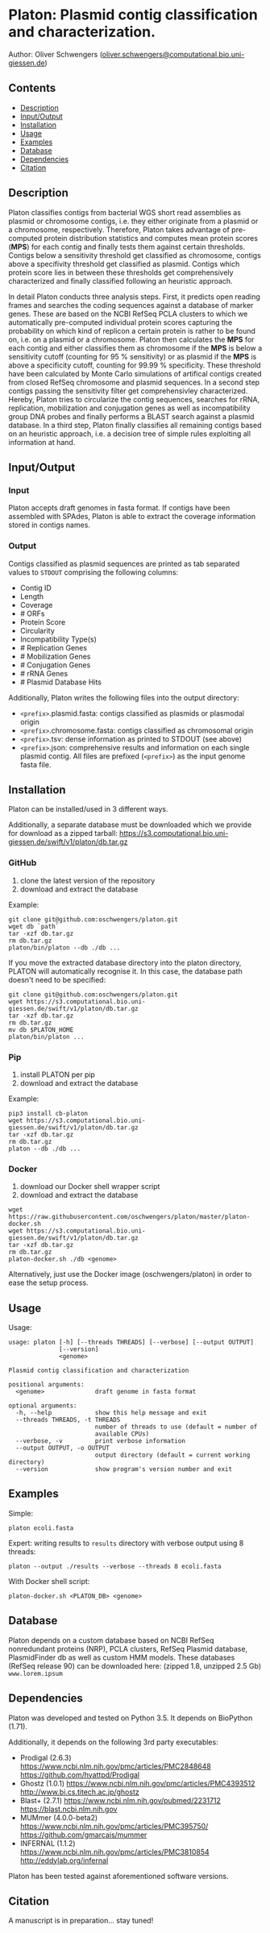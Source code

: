 # Platon: Plasmid contig classification and characterization.
Author: Oliver Schwengers (oliver.schwengers@computational.bio.uni-giessen.de)


## Contents
- [Description](#description)
- [Input/Output](#inputoutput)
- [Installation](#installation)
- [Usage](#usage)
- [Examples](#examples)
- [Database](#database)
- [Dependencies](#dependencies)
- [Citation](#citation)



## Description
Platon classifies contigs from bacterial WGS short read assemblies as plasmid or
chromosome contigs, i.e. they either originate from a plasmid or a chromosome, respectively.
Therefore, Platon takes advantage of pre-computed protein distribution statistics
and computes mean protein scores (**MPS**) for each contig and finally tests
them against certain thresholds. Contigs below a sensitivity threshold get
classified as chromosome, contigs above a specifivity threshold get classified
as plasmid. Contigs which protein score lies in between these thresholds get
comprehensively characterized and finally classified following an heuristic approach.

In detail Platon conducts three analysis steps. First, it predicts open reading
frames and searches the coding sequences against a database of marker genes.
These are based on the NCBI RefSeq PCLA clusters to which we automatically
pre-computed individual protein scores capturing the probability on which kind of
replicon a certain protein is rather to be found on, i.e. on a plasmid or a
chromosome. Platon then calculates the **MPS** for each contig and either
classifies them as chromosome if the **MPS** is below a sensitivity cutoff
(counting for 95 % sensitivity) or as plasmid if the **MPS** is above a
specificity cutoff, counting for 99.99 % specificity.
These threshold have been calculated by Monte Carlo simulations of artifical
contigs created from closed RefSeq chromosome and plasmid sequences. In a second
step contigs passing the sensitivity filter get comprehensivley characterized.
Hereby, Platon tries to circularize the contig sequences, searches for rRNA,
replication, mobilization and conjugation genes as well as incompatibility group
DNA probes and finally performs a BLAST search against a plasmid database.
In a third step, Platon finally classifies all remaining contigs based on an heuristic
approach, i.e. a decision tree of simple rules exploiting all information at hand.


## Input/Output

### Input
Platon accepts draft genomes in fasta format. If contigs have been assembled with
SPAdes, Platon is able to extract the coverage information stored in contigs names.

### Output
Contigs classified as plasmid sequences are printed as tab separated values to
`STDOUT` comprising the following columns:
- Contig ID
- Length
- Coverage
- \# ORFs
- Protein Score
- Circularity
- Incompatibility Type(s)
- \# Replication Genes
- \# Mobilization Genes
- \# Conjugation Genes
- \# rRNA Genes
- \# Plasmid Database Hits

Additionally, Platon writes the following files into the output directory:
- `<prefix>`.plasmid.fasta: contigs classified as plasmids or plasmodal origin
- `<prefix>`.chromosome.fasta: contigs classified as chromosomal origin
- `<prefix>`.tsv: dense information as printed to STDOUT (see above)
- `<prefix>`.json: comprehensive results and information on each single plasmid contig.
All files are prefixed (`<prefix>`) as the input genome fasta file.


## Installation
Platon can be installed/used in 3 different ways.

Additionally, a separate database must be downloaded which we provide for download
as a zipped tarball:
https://s3.computational.bio.uni-giessen.de/swift/v1/platon/db.tar.gz

### GitHub
1. clone the latest version of the repository
2. download and extract the database

Example:
```
git clone git@github.com:oschwengers/platon.git
wget db `path`
tar -xzf db.tar.gz
rm db.tar.gz
platon/bin/platon --db ./db ...
```

If you move the extracted database directory into the platon directory, PLATON will
automatically recognise it. In this case, the database path doesn't need to be specified:
```
git clone git@github.com:oschwengers/platon.git
wget https://s3.computational.bio.uni-giessen.de/swift/v1/platon/db.tar.gz
tar -xzf db.tar.gz
rm db.tar.gz
mv db $PLATON_HOME
platon/bin/platon ...
```

### Pip
1. install PLATON per pip
2. download and extract the database

Example:
```
pip3 install cb-platon
wget https://s3.computational.bio.uni-giessen.de/swift/v1/platon/db.tar.gz
tar -xzf db.tar.gz
rm db.tar.gz
platon --db ./db ...
```


### Docker
1. download our Docker shell wrapper script
2. download and extract the database
```
wget https://raw.githubusercontent.com/oschwengers/platon/master/platon-docker.sh
wget https://s3.computational.bio.uni-giessen.de/swift/v1/platon/db.tar.gz
tar -xzf db.tar.gz
rm db.tar.gz
platon-docker.sh ./db <genome>
```



Alternatively, just use the Docker image (oschwengers/platon) in order to ease
the setup process.


## Usage
Usage:
```
usage: platon [-h] [--threads THREADS] [--verbose] [--output OUTPUT]
              [--version]
              <genome>

Plasmid contig classification and characterization

positional arguments:
  <genome>              draft genome in fasta format

optional arguments:
  -h, --help            show this help message and exit
  --threads THREADS, -t THREADS
                        number of threads to use (default = number of
                        available CPUs)
  --verbose, -v         print verbose information
  --output OUTPUT, -o OUTPUT
                        output directory (default = current working directory)
  --version             show program's version number and exit
```

## Examples
Simple:
```
platon ecoli.fasta
```

Expert: writing results to `results` directory with verbose output using 8 threads:
```
platon --output ./results --verbose --threads 8 ecoli.fasta
```

With Docker shell script:
```
platon-docker.sh <PLATON_DB> <genome>
```

## Database
Platon depends on a custom database based on NCBI RefSeq nonredundant proteins
(NRP), PCLA clusters, RefSeq Plasmid database, PlasmidFinder db as well as custom
HMM models. These databases (RefSeq release 90) can be downloaded here:
(zipped 1.8, unzipped 2.5 Gb)
`www.lorem.ipsum`

## Dependencies
Platon was developed and tested on Python 3.5.
It depends on BioPython (1.71).

Additionally, it depends on the following 3rd party executables:
- Prodigal (2.6.3) <https://www.ncbi.nlm.nih.gov/pmc/articles/PMC2848648> <https://github.com/hyattpd/Prodigal>
- Ghostz (1.0.1) <https://www.ncbi.nlm.nih.gov/pmc/articles/PMC4393512> <http://www.bi.cs.titech.ac.jp/ghostz>
- Blast+ (2.7.1) <https://www.ncbi.nlm.nih.gov/pubmed/2231712> <https://blast.ncbi.nlm.nih.gov>
- MUMmer (4.0.0-beta2) <https://www.ncbi.nlm.nih.gov/pmc/articles/PMC395750/> <https://github.com/gmarcais/mummer>
- INFERNAL (1.1.2) <https://www.ncbi.nlm.nih.gov/pmc/articles/PMC3810854> <http://eddylab.org/infernal>

Platon has been tested against aforementioned software versions.


## Citation
A manuscript is in preparation... stay tuned!
